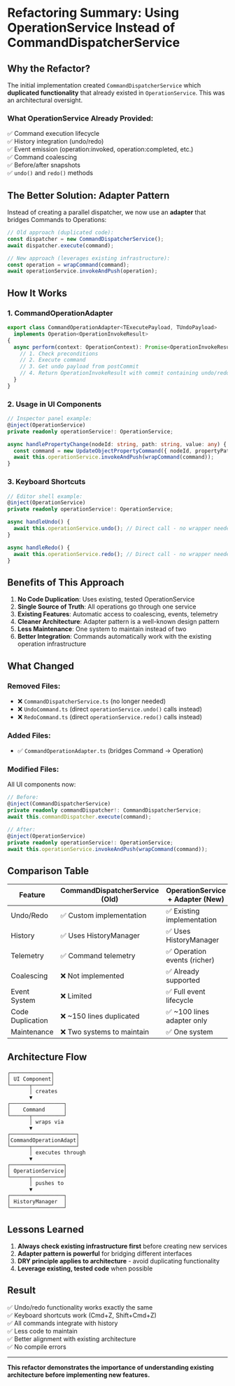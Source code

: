 # Refactoring Summary: Using OperationService Instead of CommandDispatcherService

## Why the Refactor?

The initial implementation created `CommandDispatcherService` which **duplicated functionality** that already existed in `OperationService`. This was an architectural oversight.

### What OperationService Already Provided:
✅ Command execution lifecycle  
✅ History integration (undo/redo)  
✅ Event emission (operation:invoked, operation:completed, etc.)  
✅ Command coalescing  
✅ Before/after snapshots  
✅ `undo()` and `redo()` methods  

## The Better Solution: Adapter Pattern

Instead of creating a parallel dispatcher, we now use an **adapter** that bridges Commands to Operations:

```typescript
// Old approach (duplicated code):
const dispatcher = new CommandDispatcherService();
await dispatcher.execute(command);

// New approach (leverages existing infrastructure):
const operation = wrapCommand(command);
await operationService.invokeAndPush(operation);
```

## How It Works

### 1. CommandOperationAdapter
```typescript
export class CommandOperationAdapter<TExecutePayload, TUndoPayload> 
  implements Operation<OperationInvokeResult>
{
  async perform(context: OperationContext): Promise<OperationInvokeResult> {
    // 1. Check preconditions
    // 2. Execute command
    // 3. Get undo payload from postCommit
    // 4. Return OperationInvokeResult with commit containing undo/redo closures
  }
}
```

### 2. Usage in UI Components
```typescript
// Inspector panel example:
@inject(OperationService)
private readonly operationService!: OperationService;

async handlePropertyChange(nodeId: string, path: string, value: any) {
  const command = new UpdateObjectPropertyCommand({ nodeId, propertyPath: path, value });
  await this.operationService.invokeAndPush(wrapCommand(command));
}
```

### 3. Keyboard Shortcuts
```typescript
// Editor shell example:
@inject(OperationService)
private readonly operationService!: OperationService;

async handleUndo() {
  await this.operationService.undo(); // Direct call - no wrapper needed
}

async handleRedo() {
  await this.operationService.redo(); // Direct call - no wrapper needed
}
```

## Benefits of This Approach

1. **No Code Duplication**: Uses existing, tested OperationService
2. **Single Source of Truth**: All operations go through one service
3. **Existing Features**: Automatic access to coalescing, events, telemetry
4. **Cleaner Architecture**: Adapter pattern is a well-known design pattern
5. **Less Maintenance**: One system to maintain instead of two
6. **Better Integration**: Commands automatically work with the existing operation infrastructure

## What Changed

### Removed Files:
- ❌ `CommandDispatcherService.ts` (no longer needed)
- ❌ `UndoCommand.ts` (direct `operationService.undo()` calls instead)
- ❌ `RedoCommand.ts` (direct `operationService.redo()` calls instead)

### Added Files:
- ✅ `CommandOperationAdapter.ts` (bridges Command → Operation)

### Modified Files:
All UI components now:
```typescript
// Before:
@inject(CommandDispatcherService)
private readonly commandDispatcher!: CommandDispatcherService;
await this.commandDispatcher.execute(command);

// After:
@inject(OperationService)
private readonly operationService!: OperationService;
await this.operationService.invokeAndPush(wrapCommand(command));
```

## Comparison Table

| Feature | CommandDispatcherService (Old) | OperationService + Adapter (New) |
|---------|-------------------------------|-----------------------------------|
| Undo/Redo | ✅ Custom implementation | ✅ Existing implementation |
| History | ✅ Uses HistoryManager | ✅ Uses HistoryManager |
| Telemetry | ✅ Command telemetry | ✅ Operation events (richer) |
| Coalescing | ❌ Not implemented | ✅ Already supported |
| Event System | ❌ Limited | ✅ Full event lifecycle |
| Code Duplication | ❌ ~150 lines duplicated | ✅ ~100 lines adapter only |
| Maintenance | ❌ Two systems to maintain | ✅ One system |

## Architecture Flow

```
┌─────────────┐
│ UI Component│
└──────┬──────┘
       │ creates
       ▼
┌─────────────────┐
│    Command      │
└──────┬──────────┘
       │ wraps via
       ▼
┌─────────────────────┐
│CommandOperationAdapt│
└──────┬──────────────┘
       │ executes through
       ▼
┌─────────────────┐
│ OperationService│
└──────┬──────────┘
       │ pushes to
       ▼
┌─────────────────┐
│ HistoryManager  │
└─────────────────┘
```

## Lessons Learned

1. **Always check existing infrastructure first** before creating new services
2. **Adapter pattern is powerful** for bridging different interfaces
3. **DRY principle applies to architecture** - avoid duplicating functionality
4. **Leverage existing, tested code** when possible

## Result

✅ Undo/redo functionality works exactly the same  
✅ Keyboard shortcuts work (Cmd+Z, Shift+Cmd+Z)  
✅ All commands integrate with history  
✅ Less code to maintain  
✅ Better alignment with existing architecture  
✅ No compile errors  

---

**This refactor demonstrates the importance of understanding existing architecture before implementing new features.**
